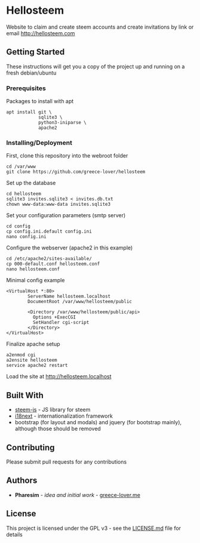 # Hellosteem

Website to claim and create steem accounts and create invitations by link or email
http://hellosteem.com

## Getting Started

These instructions will get you a copy of the project up and running on a fresh debian/ubuntu

### Prerequisites

Packages to install with apt

```
apt install git \
            sqlite3 \
            python3-iniparse \
            apache2
```

### Installing/Deployment

First, clone this repository into the webroot folder

```
cd /var/www
git clone https://github.com/greece-lover/hellosteem
```

Set up the database

```
cd hellosteem
sqlite3 invites.sqlite3 < invites.db.txt
chown www-data:www-data invites.sqlite3
```

Set your configuration parameters (smtp server)

```
cd config
cp config.ini.default config.ini
nano config.ini
```

Configure the webserver (apache2 in this example)

```
cd /etc/apache2/sites-available/
cp 000-default.conf hellosteem.conf
nano hellosteem.conf
```

Minimal config example
```
<VirtualHost *:80>
        ServerName hellosteem.localhost
        DocumentRoot /var/www/hellosteem/public

        <Directory /var/www/hellosteem/public/api>
          Options +ExecCGI
          SetHandler cgi-script
        </Directory>
</VirtualHost>

```

Finalize apache setup

```
a2enmod cgi
a2ensite hellosteem
service apache2 restart
```

Load the site at http://hellosteem.localhost

## Built With

* [steem-js](https://www.github.com/steemit/steem-js) - JS library for steem
* [i18next](https://github.com/i18next/i18next) - internationalization framework
* bootstrap (for layout and modals) and jquery (for bootstrap mainly), although those should be removed

## Contributing

Please submit pull requests for any contributions

## Authors

* **Pharesim** - *idea and initial work* - [greece-lover.me](http://greece-lover.me)

## License

This project is licensed under the GPL v3 - see the [LICENSE.md](LICENSE.md) file for details
